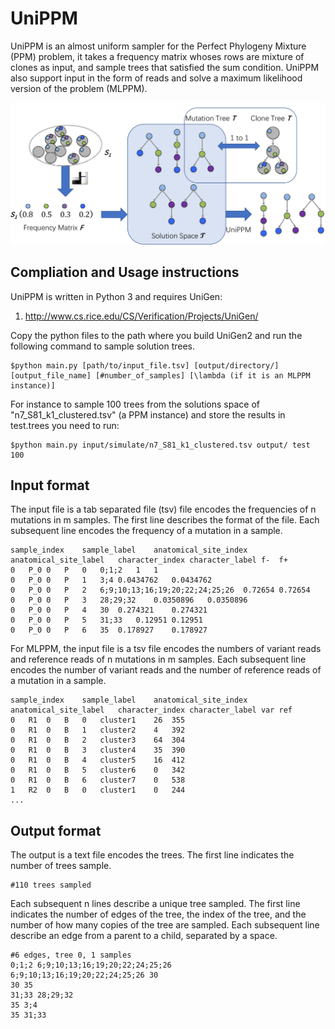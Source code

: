 # UniPPM

UniPPM is an almost uniform sampler for the Perfect Phylogeny Mixture (PPM) problem, it takes a frequency matrix whoses rows are mixture of clones as input, and sample trees that satisfied the sum condition. UniPPM also support input in the form of reads and solve a maximum likelihood version of the problem (MLPPM). 

![Overview of UniPPM](figure1.png)


## Compliation and Usage instructions

UniPPM is written in Python 3 and requires UniGen:

1. http://www.cs.rice.edu/CS/Verification/Projects/UniGen/

Copy the python files to the path where you build UniGen2 and run the following command to sample solution trees.

    $python main.py [path/to/input_file.tsv] [output/directory/] [output_file_name] [#number_of_samples] [\lambda (if it is an MLPPM instance)] 

For instance to sample 100 trees from the solutions space of "n7_S81_k1_clustered.tsv" (a PPM instance) and store the results in test.trees you need to run:

    $python main.py input/simulate/n7_S81_k1_clustered.tsv output/ test 100

## Input format

The input file is a tab separated file (tsv) file encodes the frequencies of n mutations in m samples. The first line describes the format of the file. Each subsequent line encodes the frequency of a mutation in a sample.

    sample_index	sample_label	anatomical_site_index	anatomical_site_label	character_index	character_label	f-	f+
    0	P_0	0	P	0	0;1;2	1	1
    0	P_0	0	P	1	3;4	0.0434762	0.0434762
    0	P_0	0	P	2	6;9;10;13;16;19;20;22;24;25;26	0.72654	0.72654
    0	P_0	0	P	3	28;29;32	0.0350896	0.0350896
    0	P_0	0	P	4	30	0.274321	0.274321
    0	P_0	0	P	5	31;33	0.12951	0.12951
    0	P_0	0	P	6	35	0.178927	0.178927

For MLPPM, the input file is a tsv file encodes the numbers of variant reads and reference reads of n mutations in m samples.
Each subsequent line encodes the number of variant reads and the number of reference reads of a mutation in a sample.

    sample_index	sample_label	anatomical_site_index	anatomical_site_label	character_index	character_label	var	ref
    0	R1	0	B	0	cluster1	26	355
    0	R1	0	B	1	cluster2	4	392
    0	R1	0	B	2	cluster3	64	304
    0	R1	0	B	3	cluster4	35	390
    0	R1	0	B	4	cluster5	16	412
    0	R1	0	B	5	cluster6	0	342
    0	R1	0	B	6	cluster7	0	538
    1	R2	0	B	0	cluster1	0	244
    ...

## Output format

The output is a text file encodes the trees. The first line indicates the number of trees sample.

    #110 trees sampled

Each subsequent n lines describe a unique tree sampled. The first line indicates the number of edges of the tree, the index of the tree, and the number of how many copies of the tree are sampled. Each subsequent line describe an edge from a parent to a child, separated by a space.
    
    #6 edges, tree 0, 1 samples
    0;1;2 6;9;10;13;16;19;20;22;24;25;26
    6;9;10;13;16;19;20;22;24;25;26 30
    30 35
    31;33 28;29;32
    35 3;4
    35 31;33



